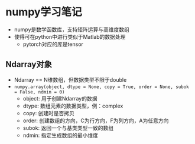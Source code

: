 # numpy学习笔记

- numpy是数学函数库，支持矩阵运算与高维度数组
- 使得可在python中进行类似于Matlab的数据处理
  - pytorch对应的库是tensor

## Ndarray对象

- Ndarray == N维数组，但数据类型不限于double
- `numpy.array(object, dtype = None, copy = True, order = None, subok = False, ndmin = 0)`
  - object: 用于创建Ndarray的数据
  - dtype: 数组元素的数据类型，例：complex
  - copy: 创建时是否拷贝
  - order: 创建数组的方向，C为行方向，F为列方向，A为任意方向
  - subok: 返回一个与基类类型一致的数组
  - ndmin: 指定生成数组的最小维度